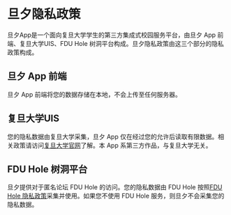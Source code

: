 # 旦夕隐私政策

旦夕App是一个面向复旦大学学生的第三方集成式校园服务平台，由旦夕 App 前端、复旦大学UIS、FDU Hole 树洞平台构成。旦夕隐私政策由这三个部分的隐私政策构成。

## 旦夕 App 前端

旦夕 App 前端将您的数据存储在本地，不会上传至任何服务器。

## 复旦大学UIS

您的隐私数据由复旦大学采集，旦夕 App 仅在经过您的允许后读取有限数据。相关政策请访问[复旦大学官网](https://www.fudan.edu.cn)了解。本 App 系第三方作品，与复旦大学无关。

## FDU Hole 树洞平台

旦夕提供对于匿名论坛 FDU Hole 的访问。您的隐私数据由 FDU Hole 按照[FDU Hole 隐私政策](https://www.fduhole.tk/#/licence)采集并使用。如果您不使用 FDU Hole 服务，则旦夕不会采集您的隐私数据。
